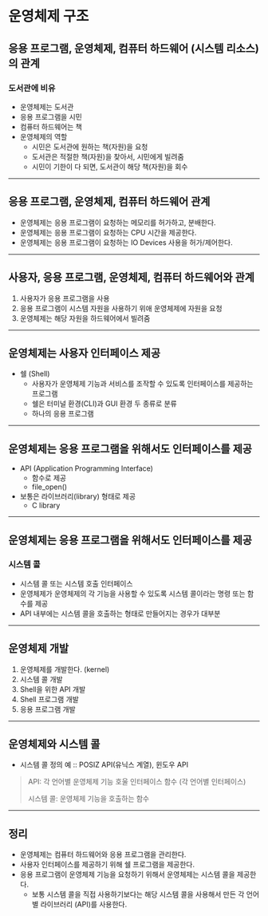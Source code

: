 # 운영체제 구조
## 응용 프로그램, 운영체제, 컴퓨터 하드웨어 (시스템 리소스)의 관계
### 도서관에 비유
* 운영체제는 도서관
* 응용 프로그램을 시민
* 컴퓨터 하드웨어는 책
* 운영체제의 역할
  + 시민은 도서관에 원하는 책(자원)을 요청
  + 도서관은 적절한 책(자원)을 찾아서, 시민에게 빌려줌
  + 시민이 기한이 다 되면, 도서관이 해당 책(자원)을 회수
---
## 응용 프로그램, 운영체제, 컴퓨터 하드웨어 관계
* 운영체제는 응용 프로그램이 요청하는 메모리를 허가하고, 분배한다.
* 운영체제는 응용 프로그램이 요청하는 CPU 시간을 제공한다.
* 운영체제는 응용 프로그램이 요청하는 IO Devices 사용을 허가/제어한다.
---
## 사용자, 응용 프로그램, 운영체제, 컴퓨터 하드웨어와 관계
1. 사용자가 응용 프로그램을 사용
2. 응용 프로그램이 시스템 자원을 사용하기 위애 운영체제에 자원을 요청
3. 운영체제는 해당 자원을 하드웨어에서 빌려줌
---
## 운영체제는 사용자 인터페이스 제공
* 쉘 (Shell)
  + 사용자가 운영체제 기능과 서비스를 조작할 수 있도록 인터페이스를 제공하는 프로그램
  + 쉘은 터미널 환경(CLI)과 GUI 환경 두 종류로 분류
  + 하나의 응용 프로그램
---
## 운영체제는 응용 프로그램을 위해서도 인터페이스를 제공
* API (Application Programming Interface)
  + 함수로 제공
  + file_open()
* 보통은 라이브러리(library) 형태로 제공
  + C library
---
## 운영체제는 응용 프로그램을 위해서도 인터페이스를 제공
### 시스템 콜
* 시스템 콜 또는 시스템 호출 인터페이스
* 운영체제가 운영체제의 각 기능을 사용할 수 있도록 시스템 콜이라는 명령 또는 함수를 제공
* API 내부에는 시스템 콜을 호출하는 형태로 만들어지는 경우가 대부분
---
## 운영체제 개발
1. 운영체제를 개발한다. (kernel)
2. 시스템 콜 개발
3. Shell을 위한 API 개발
4. Shell 프로그램 개발
5. 응용 프로그램 개발
---
## 운영체제와 시스템 콜
* 시스템 콜 정의 예
:: POSIZ API(유닉스 계열), 윈도우 API
> API: 각 언어별 운영체제 기능 호울 인터페이스 함수 (각 언어별 인터페이스)
>
> 시스템 콜: 운영체제 기능을 호출하는 함수
---
## 정리
* 운영체제는 컴퓨터 하드웨어와 응용 프로그램을 관리한다.
* 사용자 인터페이스를 제공하기 위해 쉘 프로그램을 제공한다.
* 응용 프로그램이 운영체제 기능을 요청하기 위해서 운영체제는 시스템 콜을 제공한다.
    + 보통 시스템 콜을 직접 사용하기보다는 해당 시스템 콜을 사용해서 만든 각 언어별 라이브러리 (API)를 사용한다.
